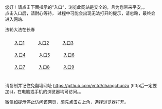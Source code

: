 您好！请点击下面指示的“入口”，浏览此网站是安全的，且为您带来平安。。 <br/>
点击入口后，请耐心等待， 过程中可能会出现无法打开的提示，请忽略，最终会进入网站. </br>

法轮大法在长春<br/>
<div style="padding:10px"><a style="margin:20px" target="_blank" href="https://d2lhidoq8nq5i7.cloudfront.net/2Qpsp?whrgdpu" id="ccLink1" rel="nofollow">入口1</a> <a target="_blank" style="margin:20px" href="https://d1qm4oogmww7n7.cloudfront.net/2Qpsp?sfnjnvir" id="ccLink2" rel="nofollow">入口2</a> <a style="margin:20px" target="_blank" href="https://d3c0unsg4yrqr.cloudfront.net/2Qpsp?timak" id="ccLink3" rel="nofollow">入口3</a></div>

<div style="padding:10px" ><a style="margin:20px" target="_blank" href="https://d2lhidoq8nq5i7.cloudfront.net/2Qpsp?whrgdpu" id="ccLink4" rel="nofollow">入口4</a> <a style="margin:20px" href="https://d1qm4oogmww7n7.cloudfront.net/2Qpsp?sfnjnvir" target="_blank" id="ccLink5" rel="nofollow">入口5</a> <a style="margin:20px" href="https://d3c0unsg4yrqr.cloudfront.net/2Qpsp?timak" target="_blank" id="ccLink6" rel="nofollow">入口6</a></div>

<div style="padding:10px"><a style="margin:20px" target="_blank" href="https://d2lhidoq8nq5i7.cloudfront.net/2Qpsp?whrgdpu" id="ccLink7" rel="nofollow">入口7</a> <a style="margin:20px" href="https://d1qm4oogmww7n7.cloudfront.net/2Qpsp?sfnjnvir" target="_blank" id="ccLink8" rel="nofollow">入口8</a> <a style="margin:20px" target="_blank" href="https://d3c0unsg4yrqr.cloudfront.net/2Qpsp?timak" id="ccLink9" rel="nofollow">入口9</a></div>

<br/>



请复制并记住免翻墙网址 https://github.com/yntd/changchunzx (http后一定要加s)，在电脑或手机的浏览器均可访问。。<br/>

微信如提示停止访问该网页，须先点击右上角，选择浏览器打开。
